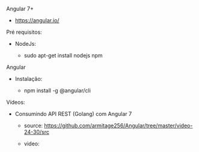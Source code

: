 Angular 7+

- https://angular.io/

Pré requisitos:

- NodeJs:

    - sudo apt-get install nodejs npm

Angular

- Instalação:

    - npm install -g @angular/cli

Vídeos:

- Consumindo API REST (Golang) com Angular 7

    - source: https://github.com/armitage256/Angular/tree/master/video-24-30/src
    
    - video: 